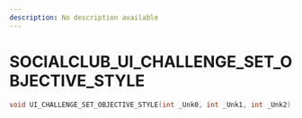 ```yaml
---
description: No description available 
---
```


# SOCIALCLUB\_UI_CHALLENGE_SET_OBJECTIVE_STYLE

```cpp
void UI_CHALLENGE_SET_OBJECTIVE_STYLE(int _Unk0, int _Unk1, int _Unk2);
```